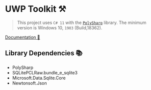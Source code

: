 # UWP Toolkit ⚒️
> This project uses `C# 11` with the [`PolySharp`](https://github.com/Sergio0694/PolySharp/tree/main) library. The minimum version is Windows 10, `1903` (Build,18362).

[Documentation 📖](https://github.com/alexfalconflores/uwp-toolkit)

## Library Dependencies 📚
- PolySharp
- SQLitePCLRaw.bundle_e_sqlite3
- Microsoft.Data.Sqlite.Core
- Newtonsoft.Json